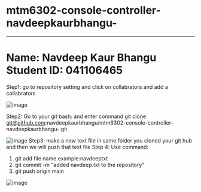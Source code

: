 # mtm6302-console-controller-navdeepkaurbhangu-
<hr><h1> Name: Navdeep Kaur Bhangu<br>
  Student ID: 041106465
</h1>
Step1: go to repository setting and click on collabrators and add a collabrators

![image](https://github.com/navdeepkaurbhangu/mtm6302-console-controller-navdeepkaurbhangu-/assets/133885471/fcc25d14-e7cd-4822-b03d-5a146a69d885)

Step2: Go to your git bash: and enter command git clone
git@github.com:navdeepkaurbhangu/mtm6302-console-controller-navdeepkaurbhangu-.git

![image](https://github.com/navdeepkaurbhangu/mtm6302-console-controller-navdeepkaurbhangu-/assets/133885471/a0bed7b7-604f-421f-a9d5-7c11292afbc4)
Step3: make a new text file in same folder you cloned your git hub and then we will push that text file
Step 4: Use command:
1. git add file name example:navdeeptxt
2. git commit -m "added navdeep.txt to the repository"
3. git push origin main


![image](https://github.com/navdeepkaurbhangu/mtm6302-console-controller-navdeepkaurbhangu/assets/133885471/71a6c0a1-fc6d-4f20-a2b4-222949691131)
